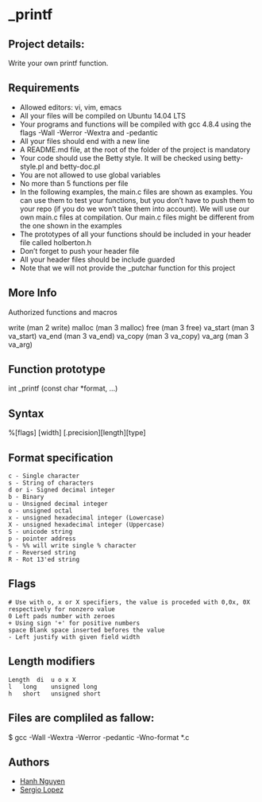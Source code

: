 # _printf 

## Project details:

Write your own printf function.

## Requirements
- Allowed editors: vi, vim, emacs
- All your files will be compiled on Ubuntu 14.04 LTS
- Your programs and functions will be compiled with gcc 4.8.4 using the flags -Wall -Werror -Wextra and -pedantic
- All your files should end with a new line
- A README.md file, at the root of the folder of the project is mandatory
- Your code should use the Betty style. It will be checked using betty-style.pl and betty-doc.pl
- You are not allowed to use global variables
- No more than 5 functions per file
- In the following examples, the main.c files are shown as examples. You can use them to test your functions, but you don’t have to push them to your repo (if you do we won’t take them into account). We will use our own main.c files at compilation. Our main.c files might be different from the one shown in the examples
- The prototypes of all your functions should be included in your header file called holberton.h
- Don’t forget to push your header file
- All your header files should be include guarded
- Note that we will not provide the _putchar function for this project

## More Info

Authorized functions and macros

write (man 2 write)
malloc (man 3 malloc)
free (man 3 free)
va_start (man 3 va_start)
va_end (man 3 va_end)
va_copy (man 3 va_copy)
va_arg (man 3 va_arg)

## Function prototype 
int _printf (const char *format, ...)

## Syntax 
%[flags] [width] [.precision][length][type]

## Format specification
	c - Single character
	s - String of characters
	d or i- Signed decimal integer
	b - Binary
	u - Unsigned decimal integer
	o - unsigned octal
	x - unsigned hexadecimal integer (Lowercase)
	X - unsigned hexadecimal integer (Uppercase)
	S - unicode string
	p - pointer address
	% - %% will write single % character
	r - Reversed string
	R - Rot 13'ed string

## Flags
	# Use with o, x or X specifiers, the value is proceded with 0,0x, 0X respectively for nonzero value
	0 Left pads number with zeroes
	+ Using sign '+' for positive numbers
	space Blank space inserted befores the value
	- Left justify with given field width

## Length modifiers
	Length 	di	u o x X
	l	long 	unsigned long
	h 	short 	unsigned short

	

## Files are compliled as fallow:

$ gcc -Wall -Wextra -Werror -pedantic -Wno-format *.c


## Authors

- [Hanh Nguyen](https://github.com/hanhuyeny2k)
- [Sergio Lopez](https://github.com/Cherjios)
